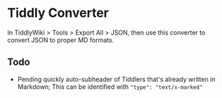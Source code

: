 # Tiddly Converter

In TiddlyWiki > Tools > Export All > JSON, then use this converter to convert JSON to proper MD formats.

## Todo

* Pending quickly auto-subheader of Tiddlers that's already written in Markdown; This can be identified with `"type": "text/x-marked"`
